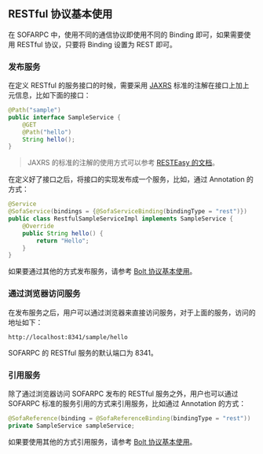 ## RESTful 协议基本使用

在 SOFARPC 中，使用不同的通信协议即使用不同的 Binding 即可，如果需要使用 RESTful 协议，只要将 Binding 设置为 REST 即可。

### 发布服务

在定义 RESTful 的服务接口的时候，需要采用 [JAXRS](https://en.wikipedia.org/wiki/Java_API_for_RESTful_Web_Services) 标准的注解在接口上加上元信息，比如下面的接口：

```java
@Path("sample")
public interface SampleService {
    @GET
    @Path("hello")
    String hello();
}
```

> JAXRS 的标准的注解的使用方式可以参考 [RESTEasy 的文档](http://docs.jboss.org/resteasy/docs/3.0.12.Final/userguide/html/Using_Path.html)。

在定义好了接口之后，将接口的实现发布成一个服务，比如，通过 Annotation 的方式：

```java
@Service
@SofaService(bindings = {@SofaServiceBinding(bindingType = "rest")})
public class RestfulSampleServiceImpl implements SampleService {
    @Override
    public String hello() {
        return "Hello";
    }
}
```

如果要通过其他的方式发布服务，请参考 [Bolt 协议基本使用](./Bolt-Usage.md)。

### 通过浏览器访问服务

在发布服务之后，用户可以通过浏览器来直接访问服务，对于上面的服务，访问的地址如下：

```
http://localhost:8341/sample/hello
```

SOFARPC 的 RESTful 服务的默认端口为 8341。

### 引用服务

除了通过浏览器访问 SOFARPC 发布的 RESTful 服务之外，用户也可以通过 SOFARPC 标准的服务引用的方式来引用服务，比如通过 Annotation 的方式：

```java
@SofaReference(binding = @SofaReferenceBinding(bindingType = "rest"))
private SampleService sampleService;
```

如果要使用其他的方式引用服务，请参考 [Bolt 协议基本使用](./Bolt-Usage.md)。
